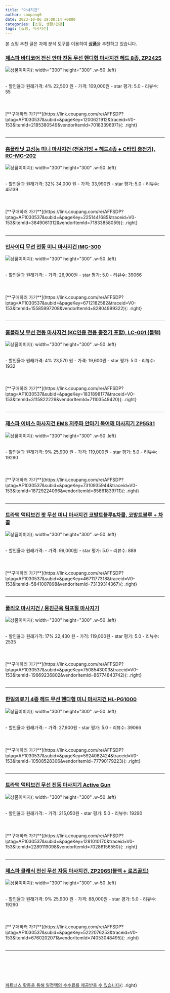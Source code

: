 ```yaml
---
title: "마사지건"
author: coupang6
date: 2023-10-06 19:08:14 +0800
categories: [쇼핑, 생활/건강]
tags: [쇼핑, 마사지건]
---
```


본 쇼핑 추천 글은 자체 분석 도구를 이용하여 [**상품**](https://link.coupang.com/a/bao1ui)을 추천하고 있습니다.

### [제스파 바디코어 전신 안마 진동 무선 핸디형 마사지건 헤드 8종, ZP2425](https://link.coupang.com/re/AFFSDP?lptag=AF1030537&subid=&pageKey=1200621912&traceid=V0-153&itemId=2185380549&vendorItemId=70183396971)

![상품이미지](https://thumbnail10.coupangcdn.com/thumbnails/remote/230x230ex/image/retail/images/7890328715832709-092819a4-4196-47f4-8c90-08431f9577fd.jpg){: width="300" height="300" .w-50 .left}


<br>
- 할인율과 원래가격: 4%  22,500   원
- 가격: 109,000원
- star 평가: 5.0
- 리뷰수: 55
<br>
<br>
<br>
<br>
[**구매하러 가기**](https://link.coupang.com/re/AFFSDP?lptag=AF1030537&subid=&pageKey=1200621912&traceid=V0-153&itemId=2185380549&vendorItemId=70183396971){: .right}
<br>
<br>

---

### [홈플래닛 고성능 미니 마사지건 (전용가방 + 헤드4종 + C타입 충전기), RC-MG-202](https://link.coupang.com/re/AFFSDP?lptag=AF1030537&subid=&pageKey=2251441685&traceid=V0-153&itemId=3849061312&vendorItemId=71833858059)

![상품이미지](https://thumbnail8.coupangcdn.com/thumbnails/remote/230x230ex/image/retail/images/97468356623095-d5c5d210-4659-450c-8295-a3f204ed18c0.jpg){: width="300" height="300" .w-50 .left}


<br>
- 할인율과 원래가격: 32%  34,000   원
- 가격: 33,990원
- star 평가: 5.0
- 리뷰수: 45139
<br>
<br>
<br>
<br>
[**구매하러 가기**](https://link.coupang.com/re/AFFSDP?lptag=AF1030537&subid=&pageKey=2251441685&traceid=V0-153&itemId=3849061312&vendorItemId=71833858059){: .right}
<br>
<br>

---

### [인사이디 무선 전동 미니 마사지건 IMG-300](https://link.coupang.com/re/AFFSDP?lptag=AF1030537&subid=&pageKey=6712182582&traceid=V0-153&itemId=15585997208&vendorItemId=82804999322)

![상품이미지](https://thumbnail10.coupangcdn.com/thumbnails/remote/230x230ex/image/vendor_inventory/6ecb/bef68c0c91df269479143a788e21ebb1ca6a8c97893b6832833204eb2ee3.JPG){: width="300" height="300" .w-50 .left}


<br>
- 할인율과 원래가격: 
- 가격: 26,900원
- star 평가: 5.0
- 리뷰수: 39066
<br>
<br>
<br>
<br>
[**구매하러 가기**](https://link.coupang.com/re/AFFSDP?lptag=AF1030537&subid=&pageKey=6712182582&traceid=V0-153&itemId=15585997208&vendorItemId=82804999322){: .right}
<br>
<br>

---

### [홈플래닛 무선 전동 마사지건 (KC인증 전용 충전기 포함), LC-001 (블랙)](https://link.coupang.com/re/AFFSDP?lptag=AF1030537&subid=&pageKey=1831898177&traceid=V0-153&itemId=3115822229&vendorItemId=71103549420)

![상품이미지](https://thumbnail7.coupangcdn.com/thumbnails/remote/230x230ex/image/retail/images/6848465164324956-c3959bb6-0f40-4fc9-a1ef-f922f52fc703.jpg){: width="300" height="300" .w-50 .left}


<br>
- 할인율과 원래가격: 4%  23,570   원
- 가격: 19,600원
- star 평가: 5.0
- 리뷰수: 1932
<br>
<br>
<br>
<br>
[**구매하러 가기**](https://link.coupang.com/re/AFFSDP?lptag=AF1030537&subid=&pageKey=1831898177&traceid=V0-153&itemId=3115822229&vendorItemId=71103549420){: .right}
<br>
<br>

---

### [제스파 이비스 마사지건 EMS 저주파 안마기 목어깨 마사지기 ZP5531](https://link.coupang.com/re/AFFSDP?lptag=AF1030537&subid=&pageKey=7310935944&traceid=V0-153&itemId=18729224096&vendorItemId=85861839711)

![상품이미지](https://thumbnail8.coupangcdn.com/thumbnails/remote/230x230ex/image/retail/images/2023/05/03/16/1/68a44148-d5bd-4712-ad84-e02bcf615399.jpg){: width="300" height="300" .w-50 .left}


<br>
- 할인율과 원래가격: 9%  25,900   원
- 가격: 119,000원
- star 평가: 5.0
- 리뷰수: 19290
<br>
<br>
<br>
<br>
[**구매하러 가기**](https://link.coupang.com/re/AFFSDP?lptag=AF1030537&subid=&pageKey=7310935944&traceid=V0-153&itemId=18729224096&vendorItemId=85861839711){: .right}
<br>
<br>

---

### [트라택 액티브건 팟 무선 미니 마사지건 코발트블루&차콜, 코발트블루 + 차콜](https://link.coupang.com/re/AFFSDP?lptag=AF1030537&subid=&pageKey=4671177318&traceid=V0-153&itemId=5841007898&vendorItemId=73139314367)

![상품이미지](https://thumbnail10.coupangcdn.com/thumbnails/remote/230x230ex/image/retail/images/1240262322972588-a55eda97-4b5c-4883-9b13-bf0ffa2455b3.jpg){: width="300" height="300" .w-50 .left}


<br>
- 할인율과 원래가격: 
- 가격: 99,000원
- star 평가: 5.0
- 리뷰수: 889
<br>
<br>
<br>
<br>
[**구매하러 가기**](https://link.coupang.com/re/AFFSDP?lptag=AF1030537&subid=&pageKey=4671177318&traceid=V0-153&itemId=5841007898&vendorItemId=73139314367){: .right}
<br>
<br>

---

### [풀리오 마사지건 / 뭉친근육 림프절 마사지기](https://link.coupang.com/re/AFFSDP?lptag=AF1030537&subid=&pageKey=7508543003&traceid=V0-153&itemId=19669236802&vendorItemId=86774843742)

![상품이미지](https://thumbnail8.coupangcdn.com/thumbnails/remote/230x230ex/image/vendor_inventory/6a1d/4046a2694a154af8a39714ed221e164c33bafc5c8018ce934d7cc5403c87.jpg){: width="300" height="300" .w-50 .left}


<br>
- 할인율과 원래가격: 17%  22,430   원
- 가격: 119,000원
- star 평가: 5.0
- 리뷰수: 2535
<br>
<br>
<br>
<br>
[**구매하러 가기**](https://link.coupang.com/re/AFFSDP?lptag=AF1030537&subid=&pageKey=7508543003&traceid=V0-153&itemId=19669236802&vendorItemId=86774843742){: .right}
<br>
<br>

---

### [한일의료기 4종 헤드 무선 핸디형 미니 마사지건 HL-PG1000](https://link.coupang.com/re/AFFSDP?lptag=AF1030537&subid=&pageKey=5924082424&traceid=V0-153&itemId=10508528306&vendorItemId=77790179223)

![상품이미지](https://thumbnail6.coupangcdn.com/thumbnails/remote/230x230ex/image/retail/images/1253220175126371-6781ac7e-bf24-4dd7-894c-300574901e3d.jpg){: width="300" height="300" .w-50 .left}


<br>
- 할인율과 원래가격: 
- 가격: 27,900원
- star 평가: 5.0
- 리뷰수: 39066
<br>
<br>
<br>
<br>
[**구매하러 가기**](https://link.coupang.com/re/AFFSDP?lptag=AF1030537&subid=&pageKey=5924082424&traceid=V0-153&itemId=10508528306&vendorItemId=77790179223){: .right}
<br>
<br>

---

### [트라택 액티브건 무선 진동 마사지기 Active Gun](https://link.coupang.com/re/AFFSDP?lptag=AF1030537&subid=&pageKey=1281010170&traceid=V0-153&itemId=2289119098&vendorItemId=70286156550)

![상품이미지](https://thumbnail7.coupangcdn.com/thumbnails/remote/230x230ex/image/retail/images/64029504498035-53efc91a-2259-4d5a-bf2a-2c6ec2b95a0a.jpg){: width="300" height="300" .w-50 .left}


<br>
- 할인율과 원래가격: 
- 가격: 215,050원
- star 평가: 5.0
- 리뷰수: 19290
<br>
<br>
<br>
<br>
[**구매하러 가기**](https://link.coupang.com/re/AFFSDP?lptag=AF1030537&subid=&pageKey=1281010170&traceid=V0-153&itemId=2289119098&vendorItemId=70286156550){: .right}
<br>
<br>

---

### [제스파 클래식 전신 무선 자동 마사지건, ZP2965(블랙 + 로즈골드)](https://link.coupang.com/re/AFFSDP?lptag=AF1030537&subid=&pageKey=5222076253&traceid=V0-153&itemId=6760202071&vendorItemId=74053048495)

![상품이미지](https://thumbnail6.coupangcdn.com/thumbnails/remote/230x230ex/image/retail/images/462761024591215-5de2eecb-2ecd-42c5-a917-9d58958ecfd1.jpg){: width="300" height="300" .w-50 .left}


<br>
- 할인율과 원래가격: 9%  25,900   원
- 가격: 88,000원
- star 평가: 5.0
- 리뷰수: 19290
<br>
<br>
<br>
<br>
[**구매하러 가기**](https://link.coupang.com/re/AFFSDP?lptag=AF1030537&subid=&pageKey=5222076253&traceid=V0-153&itemId=6760202071&vendorItemId=74053048495){: .right}
<br>
<br>

---
<br><br><br><br><br> [파트너스 활동을 통해 일정액의 수수료를 제공받을 수 있습니다](https://link.coupang.com/a/bao1ui){: .right}